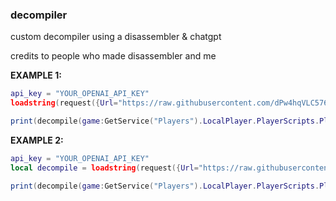 ### decompiler

custom decompiler using a disassembler & chatgpt

credits to people who made disassembler and me

**EXAMPLE 1:**
```lua
api_key = "YOUR_OPENAI_API_KEY"
loadstring(request({Url="https://raw.githubusercontent.com/dPw4hqVLC576BrasAT3DKJzp/decompiler/main/decompile.lua",Method="GET"}).Body)();

print(decompile(game:GetService("Players").LocalPlayer.PlayerScripts.PlayerScriptsLoader));
```
**EXAMPLE 2:**
```lua
api_key = "YOUR_OPENAI_API_KEY"
local decompile = loadstring(request({Url="https://raw.githubusercontent.com/dPw4hqVLC576BrasAT3DKJzp/decompiler/main/decompile.lua",Method="GET"}).Body)();

print(decompile(game:GetService("Players").LocalPlayer.PlayerScripts.PlayerScriptsLoader));
```
